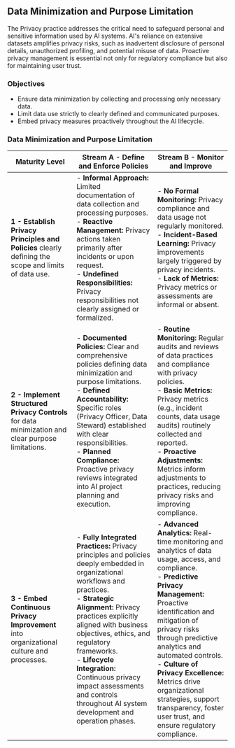 ## Data Minimization and Purpose Limitation

The Privacy practice addresses the critical need to safeguard personal and sensitive information used by AI systems. AI's reliance on extensive datasets amplifies privacy risks, such as inadvertent disclosure of personal details, unauthorized profiling, and potential misuse of data. Proactive privacy management is essential not only for regulatory compliance but also for maintaining user trust.

### Objectives

* Ensure data minimization by collecting and processing only necessary data.
* Limit data use strictly to clearly defined and communicated purposes.
* Embed privacy measures proactively throughout the AI lifecycle.

### Data Minimization and Purpose Limitation

| Maturity Level                                                                                       | Stream A - Define and Enforce Policies                                                                                                                                                                                                                                                                                                                                                                 | Stream B - Monitor and Improve                                                                                                                                                                                                                                                                                                                                                                                        |
| ---------------------------------------------------------------------------------------------------- | ------------------------------------------------------------------------------------------------------------------------------------------------------------------------------------------------------------------------------------------------------------------------------------------------------------------------------------------------------------------------------------------------------ | --------------------------------------------------------------------------------------------------------------------------------------------------------------------------------------------------------------------------------------------------------------------------------------------------------------------------------------------------------------------------------------------------------------------- |
| **1 - Establish Privacy Principles and Policies** clearly defining the scope and limits of data use. | - **Informal Approach:** Limited documentation of data collection and processing purposes.<br>- **Reactive Management:** Privacy actions taken primarily after incidents or upon request.<br>- **Undefined Responsibilities:** Privacy responsibilities not clearly assigned or formalized.                                                                                                            | - **No Formal Monitoring:** Privacy compliance and data usage not regularly monitored.<br>- **Incident-Based Learning:** Privacy improvements largely triggered by privacy incidents.<br>- **Lack of Metrics:** Privacy metrics or assessments are informal or absent.                                                                                                                                                |
| **2 - Implement Structured Privacy Controls** for data minimization and clear purpose limitations.   | - **Documented Policies:** Clear and comprehensive policies defining data minimization and purpose limitations.<br>- **Defined Accountability:** Specific roles (Privacy Officer, Data Steward) established with clear responsibilities.<br>- **Planned Compliance:** Proactive privacy reviews integrated into AI project planning and execution.                                                     | - **Routine Monitoring:** Regular audits and reviews of data practices and compliance with privacy policies.<br>- **Basic Metrics:** Privacy metrics (e.g., incident counts, data usage audits) routinely collected and reported.<br>- **Proactive Adjustments:** Metrics inform adjustments to practices, reducing privacy risks and improving compliance.                                                           |
| **3 - Embed Continuous Privacy Improvement** into organizational culture and processes.              | - **Fully Integrated Practices:** Privacy principles and policies deeply embedded in organizational workflows and practices.<br>- **Strategic Alignment:** Privacy practices explicitly aligned with business objectives, ethics, and regulatory frameworks.<br>- **Lifecycle Integration:** Continuous privacy impact assessments and controls throughout AI system development and operation phases. | - **Advanced Analytics:** Real-time monitoring and analytics of data usage, access, and compliance.<br>- **Predictive Privacy Management:** Proactive identification and mitigation of privacy risks through predictive analytics and automated controls.<br>- **Culture of Privacy Excellence:** Metrics drive organizational strategies, support transparency, foster user trust, and ensure regulatory compliance. |


